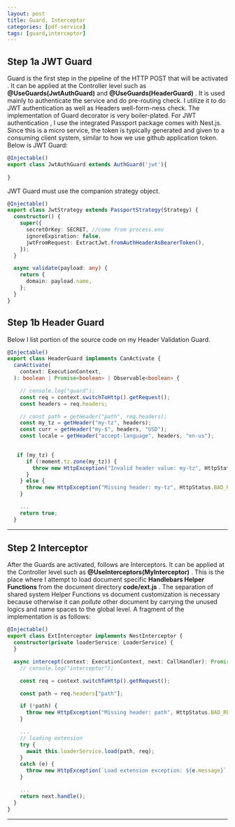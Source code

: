 ```yaml
---
layout: post
title: Guard, Interceptor
categories: [pdf-service]
tags: [guard,interceptor]
---
```


## Step 1a JWT Guard
Guard is the first step in the pipeline of the HTTP POST that will be activated . It can be applied at the Controller level such as **@UseGuards(JwtAuthGuard)** and **@UseGuards(HeaderGuard)** . It is used mainly to authenticate the service and do pre-routing check. I utilize it to do JWT authentication as well as Headers well-form-ness check.  The implementation of Guard decorator is very boiler-plated. For JWT authentication , I use the integrated Passport package comes with Nest.js. Since this is a micro service, the token is typically generated and given to a consuming client system, similar to how we use github application token.
Below is JWT Guard:
```ts
@Injectable()
export class JwtAuthGuard extends AuthGuard('jwt'){
     
}
```
JWT Guard must use the companion strategy object.
```ts
@Injectable()
export class JwtStrategy extends PassportStrategy(Strategy) {
  constructor() {
    super({
      secretOrKey: SECRET, //come from process.env
      ignoreExpiration: false,
      jwtFromRequest: ExtractJwt.fromAuthHeaderAsBearerToken(),
    });
  }

  async validate(payload: any) {
    return {
      domain: payload.name,
    };
  }
}
```

## Step 1b Header Guard
 Below I list portion of the source code on my Header Validation Guard.
```typescript
@Injectable()
export class HeaderGuard implements CanActivate {
  canActivate(
    context: ExecutionContext,
  ): boolean | Promise<boolean> | Observable<boolean> {

    // console.log("guard");
    const req = context.switchToHttp().getRequest();
    const headers = req.headers;

    // const path = getHeader("path", req.headers);
    const my_tz = getHeader("my-tz", headers);
    const curr = getHeader("my-$", headers, "USD");
    const locale = getHeader("accept-language", headers, "en-us");

  
   if (my_tz) {
      if (!moment.tz.zone(my_tz)) {
        throw new HttpException("Invalid header value: my-tz", HttpStatus.BAD_REQUEST);
      }
    } else {
      throw new HttpException("Missing header: my-tz", HttpStatus.BAD_REQUEST);
    }

    ...
    return true;
  }

```
---
## Step 2 Interceptor
After the Guards are activated, follows are Interceptors. It can be applied at the Controller level such as **@UseInterceptors(MyInterceptor)** . This is the place where I attempt to load document specific **Handlebars Helper Functions** from the document directory  **code/ext.js** . The separation of shared system Helper Functions vs document customization is necessary because otherwise it can <em>pollute</em> other document by carrying the unused logics and name spaces to the global level. A fragment of the implementation is as follows:

```typescript
@Injectable()
export class ExtInterceptor implements NestInterceptor {
  constructor(private loaderService: LoaderService) {
  }

  async intercept(context: ExecutionContext, next: CallHandler): Promise<Observable<any>> {
    // console.log("interceptor");

    const req = context.switchToHttp().getRequest();

    const path = req.headers["path"];

    if (!path) {
      throw new HttpException("Missing header: path", HttpStatus.BAD_REQUEST);
    }

    ...
    // loading extension
    try {
      await this.loaderService.load(path, req);
    }
    catch (e) {
      throw new HttpException(`Load extension exception: ${e.message}`, HttpStatus.BAD_REQUEST);
    }

    ...
    return next.handle();
  }
}
```
---